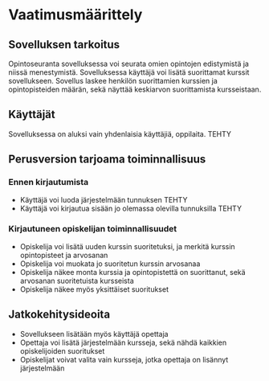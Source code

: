 # Vaatimusmäärittely

## Sovelluksen tarkoitus

Opintoseuranta sovelluksessa voi seurata omien opintojen edistymistä ja niissä menestymistä. Sovelluksessa käyttäjä voi lisätä suorittamat kurssit sovellukseen. Sovellus laskee henkilön suorittamien kurssien ja opintopisteiden määrän, sekä näyttää keskiarvon suorittamista kursseistaan.

## Käyttäjät

Sovelluksessa on aluksi vain yhdenlaisia käyttäjiä, oppilaita. TEHTY

## Perusversion tarjoama toiminnallisuus

### Ennen kirjautumista

- Käyttäjä voi luoda järjestelmään tunnuksen TEHTY
- Käyttäjä voi kirjautua sisään jo olemassa olevilla tunnuksilla TEHTY

### Kirjautuneen opiskelijan toiminnallisuudet

- Opiskelija voi lisätä uuden kurssin suoritetuksi, ja merkitä kurssin opintopisteet ja arvosanan
- Opiskelija voi muokata jo suoritetun kurssin arvosanaa
- Opiskelija näkee monta kurssia ja opintopistettä on suorittanut, sekä arvosanan suoritetuista kursseista
- Opiskelija näkee myös yksittäiset suoritukset

## Jatkokehitysideoita

- Sovellukseen lisätään myös käyttäjä opettaja
- Opettaja voi lisätä järjestelmään kursseja, sekä nähdä kaikkien opiskelijoiden suoritukset
- Opiskelijat voivat valita vain kursseja, jotka opettaja on lisännyt järjestelmään
